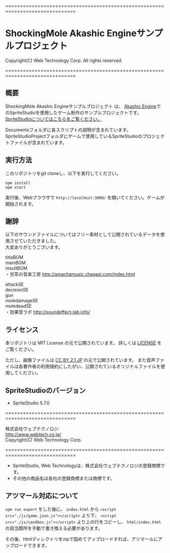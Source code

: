 ==============================================================================

# ShockingMole Akashic Engineサンプルプロジェクト

  Copyright(C) Web Technology Corp. All rights reserved.

==============================================================================

## 概要  
ShockingMole Akashic Engineサンプルプロジェクト は、
[Akashic Engine](https://akashic-games.github.io/)でのSpriteStudioを使用したゲーム制作のサンプルプロジェクトです。  
[SpriteStudioについてはこちらをご覧ください。](http://www.webtech.co.jp/spritestudio/)  

Documentsフォルダに各スクリプトの説明が含まれています。  
SpriteStudioProjectフォルダにゲームで使用しているSpriteStudioのプロジェクトファイルが含まれています。  

## 実行方法

このリポジトリをgit cloneし、以下を実行してください。

```
npm install
npm start
```

実行後、Webブラウザで `http://localhost:3000/` を開いてください。ゲームが開始されます。

## 謝辞
以下のサウンドファイルについてはフリー素材として公開されているデータを使用させていただきました。  
大変ありがとうございます。  
  
titleBGM  
mainBGM  
resultBGM  
・甘茶の音楽工房
http://amachamusic.chagasi.com/index.html
  
attackSE  
decisionSE  
gun  
moledamageSE  
moledeadSE  
・効果音ラボ
http://soundeffect-lab.info/
  
## ライセンス

本リポジトリは MIT License の元で公開されています。
詳しくは [LICENSE](./LICENSE) をご覧ください。

ただし、画像ファイルは [CC BY 2.1 JP](https://creativecommons.org/licenses/by/2.1/jp/) の元で公開されています。
また音声ファイルは各著作者の利用規約にしたがい、公開されているオリジナルファイルを使用してください。

## SpriteStudioのバージョン
- SpriteStudio 5.7.0  
  
==============================================================================

株式会社ウェブテクノロジ  
http://www.webtech.co.jp/  
Copyright(C) Web Technology Corp.  

==============================================================================

* SpriteStudio, Web Technologyは、株式会社ウェブテクノロジの登録商標です。
* その他の商品名は各社の登録商標または商標です。

## アツマール対応について

`npm run export` をした後に、 `index.html` から `<script src="./js/game.json.js"></script>` より下、 `<script src="./js/sandbox.js"></script>` より上の行をコピーし、 `html/index.html` の該当箇所を手動で書き換える必要があります。

その後、htmlディレクトリをzipで固めてアップロードすれば、アツマールにアップロードできます。

